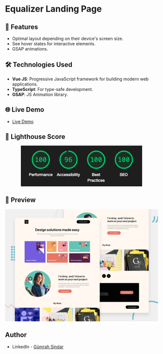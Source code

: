 # Equalizer Landing Page

## 🚀 Features

- Optimal layout depending on their device's screen size.
- See hover states for interactive elements.
- GSAP animations.

## 🛠️ Technologies Used

- **Vue JS**: Progressive JavaScript framework for building modern web applications.
- **TypeScript**: For type-safe development.
- **GSAP**: JS Animation library.

## 🌐 Live Demo

- <a href="https://exquisite-cajeta-7f91a9.netlify.app" target="_blank">Live Demo</a>

## 🌟 Lighthouse Score

<div align="center">
  <img src="./lighthouse-spdesign.png" alt="Lighthouse Score" width="400">
</div>

## 🌄 Preview

<div align="center">
  <img src="./preview.jpg" alt="Preview" width="800">
</div>

## Author

- LinkedIn - [Gümrah Sindar](https://www.linkedin.com/in/gumrahsindar/)
